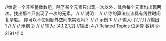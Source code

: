 //给定一个非空整数数组，除了某个元素只出现一次以外，其余每个元素均出现两次。找出那个只出现了一次的元素。 
//
// 说明： 
//
// 你的算法应该具有线性时间复杂度。 你可以不使用额外空间来实现吗？ 
//
// 示例 1: 
//
// 输入: [2,2,1]
//输出: 1
// 
//
// 示例 2: 
//
// 输入: [4,1,2,1,2]
//输出: 4 
// Related Topics 位运算 数组 👍 2191 👎 0
